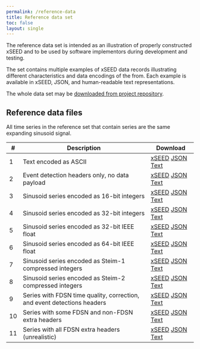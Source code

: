 ```yaml
---
permalink: /reference-data
title: Reference data set
toc: false
layout: single
---
```


The reference data set is intended as an illustration of properly
constructed xSEED and to be used by software implementors during
development and testing.

The set contains multiple examples of xSEED data records illustrating
different characteristics and data encodings of the from.  Each
example is available in xSEED, JSON, and human-readable text
representations.

The whole data set may be [downloaded from project repository](https://github.com/iris-edu/xseed-specification/tree/master/reference-data).

## Reference data files

All time series in the reference set that contain series are
the same expanding sinusoid signal.

| #  | Description                                                     | Download                     |
| -- | --------------------------------------------------------------- | ---------------------------- |
| 1  | Text encoded as ASCII                                           | [xSEED](reference-ascii.xseed) [JSON](reference-ascii.json) [Text](reference-ascii.txt) |
| 2  | Event detection headers only, no data payload                   | [xSEED](reference-detectiononly.xseed) [JSON](reference-detectiononly.json) [Text](reference-detectiononly.txt) |
| 3  | Sinusoid series encoded as 16-bit integers                      | [xSEED](reference-sinusoid-int16.xseed) [JSON](reference-sinusoid-int16.json) [Text](reference-sinusoid-int16.txt) |
| 4  | Sinusoid series encoded as 32-bit integers                      | [xSEED](reference-sinusoid-int32.xseed) [JSON](reference-sinusoid-int32.json) [Text](reference-sinusoid-int32.txt) |
| 5  | Sinusoid series encoded as 32-bit IEEE float                    | [xSEED](reference-sinusoid-float32.xseed) [JSON](reference-sinusoid-float32.json) [Text](reference-sinusoid-float32.txt) |
| 6  | Sinusoid series encoded as 64-bit IEEE float                    | [xSEED](reference-sinusoid-float64.xseed) [JSON](reference-sinusoid-float64.json) [Text](reference-sinusoid-float64.txt) |
| 7  | Sinusoid series encoded as Steim-1 compressed integers          | [xSEED](reference-sinusoid-steim1.xseed) [JSON](reference-sinusoid-steim1.json) [Text](reference-sinusoid-steim1.txt) |
| 8  | Sinusoid series encoded as Steim-2 compressed integers          | [xSEED](reference-sinusoid-steim2.xseed) [JSON](reference-sinusoid-steim2.json) [Text](reference-sinusoid-steim2.txt) |
| 9  | Series with FDSN time quality, correction, and event detections headers | [xSEED](reference-sinusoid-TQ-TC-ED.xseed) [JSON](reference-sinusoid-TQ-TC-ED.json) [Text](reference-sinusoid-TQ-TC-ED.txt) |
| 10 | Series with some FDSN and non-FDSN extra headers                | [xSEED](reference-sinusoid-FDSN-Other.xseed) [JSON](reference-sinusoid-FDSN-Other.json) [Text](reference-sinusoid-FDSN-Other.txt) |
| 11 | Series with all FDSN extra headers (unrealistic)                | [xSEED](reference-sinusoid-FDSN-All.xseed) [JSON](reference-sinusoid-FDSN-All.json) [Text](reference-sinusoid-FDSN-All.txt) |
